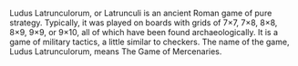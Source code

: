 Ludus Latrunculorum, or Latrunculi is an ancient Roman game of pure strategy. 
Typically, it was played on boards with grids of 7×7, 7×8, 8×8, 8×9, 9×9, or 9×10, all of which have been found archaeologically. 
It is a game of military tactics, a little similar to checkers. The name of the game, Ludus Latrunculorum, means The Game of Mercenaries.
